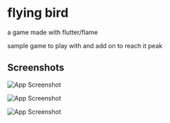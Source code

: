 
# flying bird

a game made with flutter/flame 

sample game to play with and add on to reach it peak




## Screenshots

![App Screenshot](https://play-lh.googleusercontent.com/dPPHVKxV6QN5oJ3lgxBxHfjSBN1HCWnM8WpOEZz3HqPa61eFhIsuoC5UFwmK5uJFUVU3I7cqz0TxMcmdwPCGEA=w526-h296-rw)

![App Screenshot](https://play-lh.googleusercontent.com/-33KkTwZcKKHjhSTmyZjPfq8-2rcuelEo24lskshx7HmXOp_EejaiuMAqG9SoWAcjPAPqIsZ31_HuNWLUGy0Xg=w526-h296-rw)

![App Screenshot](https://play-lh.googleusercontent.com/bwmTMEFnsLsfXnU5KT1cI5qQMjJd7v-AEgtR10-ku2Q8rLt3-pF9__bNdpNeKxCePR7OIkxOISXYK9TiKg7x7p0=w526-h296-rw)

